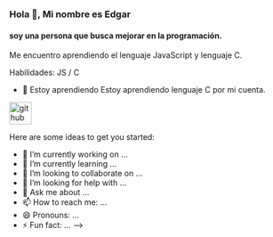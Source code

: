 ### Hola 👋, Mi nombre es Edgar
#### soy una persona que busca mejorar en la programación.
Me encuentro aprendiendo el lenguaje JavaScript y lenguaje C. 

Habilidades: JS / C

- 🌱 Estoy aprendiendo Estoy aprendiendo lenguaje C por mi cuenta. 


[<img src='https://cdn.jsdelivr.net/npm/simple-icons@3.0.1/icons/github.svg' alt='github' height='40'>](https://github.com/edgarDLC)  

Here are some ideas to get you started:

- 🔭 I’m currently working on ...
- 🌱 I’m currently learning ...
- 👯 I’m looking to collaborate on ...
- 🤔 I’m looking for help with ...
- 💬 Ask me about ...
- 📫 How to reach me: ...
- 😄 Pronouns: ...
- ⚡ Fun fact: ...
-->
